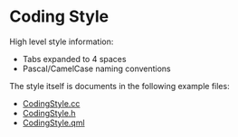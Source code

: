 # Coding Style

High level style information:

* Tabs expanded to 4 spaces
* Pascal/CamelCase naming conventions

The style itself is documents in the following example files:

* [CodingStyle.cc](https://github.com/mavlink/qgroundcontrol/blob/master/CodingStyle.cc)
* [CodingStyle.h](https://github.com/mavlink/qgroundcontrol/blob/master/CodingStyle.h)
* [CodingStyle.qml](https://github.com/mavlink/qgroundcontrol/blob/master/CodingStyle.qml)
